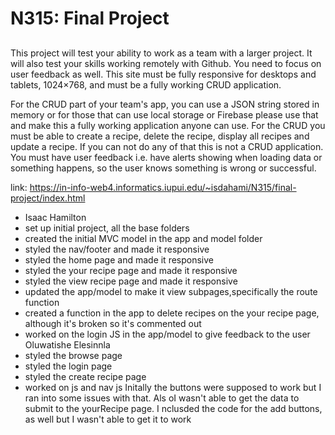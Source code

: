 # N315: Final Project

##

This project will test your ability to work as a team with a larger project. It will also test your skills working remotely with Github. You need to focus on user feedback as well. This site must be fully responsive for desktops and tablets, 1024×768, and must be a fully working CRUD application.

For the CRUD part of your team's app, you can use a JSON string stored in memory or for those that can use local storage or Firebase please use that and make this a fully working application anyone can use. For the CRUD you must be able to create a recipe, delete the recipe, display all recipes and update a recipe. If you can not do any of that this is not a CRUD application. You must have user feedback i.e. have alerts showing when loading data or something happens, so the user knows something is wrong or successful.

link: https://in-info-web4.informatics.iupui.edu/~isdahami/N315/final-project/index.html

- Isaac Hamilton 
- set up initial project, all the base folders
- created the initial MVC model in the app and model folder
- styled the nav/footer and made it responsive
- styled the home page and made it responsive
- styled the your recipe page and made it responsive
- styled the view recipe page and made it responsive
- updated the app/model to make it view subpages,specifically the route function
- created a function in the app to delete recipes on the your recipe page, although it's broken so it's commented out
- worked on the login JS in the app/model to give feedback to the user
Oluwatishe Elesinnla
- styled the browse page 
- styled the login page 
- styled the create recipe page 
- worked on js and nav js 
Initally the buttons were supposed to work but I ran into some issues with that. Als oI wasn't able to get the data to submit to the yourRecipe page. I nclusded the code for the add buttons, as well but I wasn't able to get it to work
